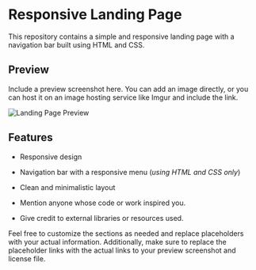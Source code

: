 # Responsive Landing Page


This repository contains a simple and responsive landing page with a navigation bar built using HTML and CSS.

## Preview

Include a preview screenshot here. You can add an image directly, or you can host it on an image hosting service like Imgur and include the link.

![Landing Page Preview](https://github.com/rye2x/NATURE_Landing_Page/assets/115490651/34e0d47f-37eb-450e-a540-5285942addfc)

## Features

- Responsive design
- Navigation bar with a responsive menu (*using HTML and CSS only*)
- Clean and minimalistic layout


- Mention anyone whose code or work inspired you.
- Give credit to external libraries or resources used.

Feel free to customize the sections as needed and replace placeholders with your actual information. Additionally, make sure to replace the placeholder links with the actual links to your preview screenshot and license file.

